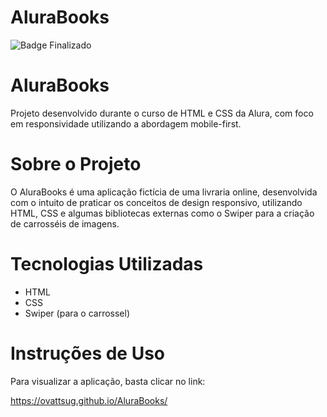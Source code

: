 # AluraBooks


![Badge Finalizado](http://img.shields.io/static/v1?label=STATUS&message=FINALIZADO&color=BLUE&style=for-the-badge)

# AluraBooks

Projeto desenvolvido durante o curso de HTML e CSS da Alura, com foco em responsividade utilizando a abordagem mobile-first.

# Sobre o Projeto

O AluraBooks é uma aplicação fictícia de uma livraria online, desenvolvida com o intuito de praticar os conceitos de design responsivo, utilizando HTML, CSS e algumas bibliotecas externas como o Swiper para a criação de carrosséis de imagens.

# Tecnologias Utilizadas
* HTML
* CSS
* Swiper (para o carrossel)

# Instruções de Uso
Para visualizar a aplicação, basta clicar no link:

https://ovattsug.github.io/AluraBooks/

